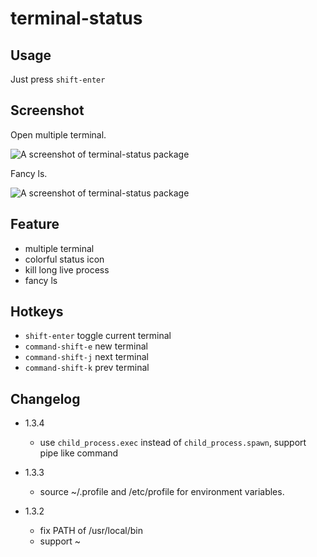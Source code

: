 terminal-status
===============

## Usage
Just press `shift-enter`

## Screenshot

Open multiple terminal.

![A screenshot of terminal-status package](http://guileen.github.io/img/terminal-status/screenshot-1.1.0.gif)

Fancy ls.

![A screenshot of terminal-status package](http://guileen.github.io/img/terminal-status/screenshot-ls.gif)

## Feature

* multiple terminal
* colorful status icon
* kill long live process
* fancy ls

## Hotkeys

* `shift-enter` toggle current terminal
* `command-shift-e` new terminal
* `command-shift-j` next terminal
* `command-shift-k` prev terminal

## Changelog

* 1.3.4
  * use `child_process.exec` instead of `child_process.spawn`, support pipe like command

* 1.3.3
  * source ~/.profile and /etc/profile for environment variables.

* 1.3.2
  * fix PATH of /usr/local/bin
  * support ~
